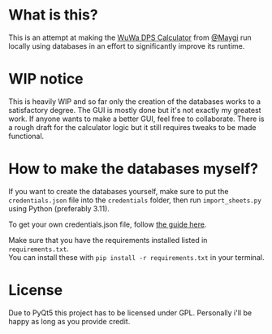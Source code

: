 # What is this?
This is an attempt at making the [WuWa DPS Calculator](https://docs.google.com/spreadsheets/d/1vTbG2HfkVxyqvNXF2taikStK-vJJf40QrWa06Fgj17c/edit#gid=0) from [@Maygi](https://github.com/Maygi) run locally using databases in an effort to significantly improve its runtime.

# WIP notice
This is heavily WIP and so far only the creation of the databases works to a satisfactory degree. The GUI is mostly done but it's not exactly my greatest work. If anyone wants to make a better GUI, feel free to collaborate. There is a rough draft for the calculator logic but it still requires tweaks to be made functional.

# How to make the databases myself?
If you want to create the databases yourself, make sure to put the `credentials.json` file into the `credentials` folder, then run `import_sheets.py` using Python (preferably 3.11).

To get your own credentials.json file, follow [the guide here](https://docs.gspread.org/en/latest/oauth2.html#for-end-users-using-oauth-client-id).

Make sure that you have the requirements installed listed in `requirements.txt`.  
You can install these with `pip install -r requirements.txt` in your terminal.

# License
Due to PyQt5 this project has to be licensed under GPL.
Personally i'll be happy as long as you provide credit.
